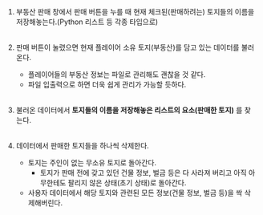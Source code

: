 1.	부동산 판매 창에서 판매 버튼을 누를 때 현재 체크된(판매하려는) 토지들의 이름을 저장해놓는다.(Python 리스트 등 각종 타입으로)<br><br>

2.	판매 버튼이 눌렸으면 현재 플레이어 소유 토지(부동산)를 담고 있는 데이터를 불러온다.

	-	플레이어들의 부동산 정보는 파일로 관리해도 괜찮을 것 같다.
	-	파일 입출력으로 하면 더욱 쉽게 관리가 가능할 듯하다.<br><br>

3.	불러온 데이터에서 **토지들의 이름을 저장해놓은 리스트의 요소(판매한 토지)** 를 찾는다.<br><br>

4.	데이터에서 판매한 토지들을 하나씩 삭제한다.

	-	토지는 주인이 없는 무소유 토지로 돌아간다.
		-	토지가 판매 전에 갖고 있던 건물 정보, 벌금 등은 다 사라져 버리고 아직 아무한테도 팔리지 않은 상태(초기 상태)로 돌아간다.
	-	사용자 데이터에서 해당 토지와 관련된 모든 정보(건물 정보, 벌금 등)을 싹 삭제해버린다.
